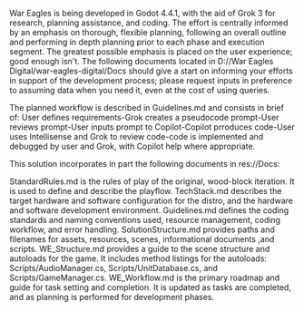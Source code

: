 War Eagles is being developed in Godot 4.4.1, with the aid of Grok 3 for research, planning assistance, and coding.  The effort is centrally informed by an emphasis on thorough, flexible planning, following an overall outline and performing in depth planning prior to each phase and execution segment.  The greatest possible emphasis is placed on the user experience;  good enough isn't.   The following documents located in D://War Eagles Digital/war-eagles-digital/Docs should give a start on informing your efforts in support of the development process;  please request inputs in preference to assuming data when you need it, even at the cost of using queries.

The planned workflow is described in Guidelines.md and consists in brief of: User defines requirements-Grok creates a pseudocode prompt-User reviews prompt-User inputs prompt to Copilot-Copilot prroduces code-User uses Intellisense and Grok to review code-code is implemented and debugged by user and Grok, with Copilot help where appropriate.

This solution incorporates in part the following documents in res://Docs:

StandardRules.md  is the rules of play of the original, wood-block iteration.  It is used to define and describe the playflow.
TechStack.md describes the target hardware and software configuration for the distro, and the hardware and software development environment.
Guidelines.md defines the coding standards and naming conventions used, resource management, coding workflow, and error handling.
SolutionStructure.md  provides paths and filenames for assets, resources, scenes, informational documents ,and scripts.
WE_Structure.md provides a guide to the scene structure and autoloads for the game.  It includes method listings for the autoloads: Scripts/AudioManager.cs, Scripts/UnitDatabase.cs, and Scripts/GameManager.cs.
WE_Workflow.md is the primary roadmap and guide for task setting and completion.  It is updated as tasks are completed, and as planning is performed for development phases.
